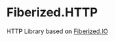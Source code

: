 Fiberized.HTTP
==============

HTTP Library based on [Fiberized.IO](https://github.com/windoze/fibio)
